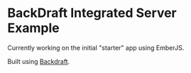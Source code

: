 BackDraft Integrated Server Example
=========

Currently working on the initial "starter" app using EmberJS.

Built using [Backdraft](https://github.com/FireHatLabs/backdraft).
